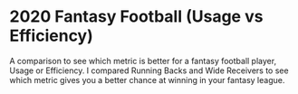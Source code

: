 # 2020 Fantasy Football (Usage vs Efficiency)

A comparison to see which metric is better for a fantasy football player, Usage or Efficiency. I compared Running Backs and Wide Receivers to see which metric gives you a better chance at winning in your fantasy league.
